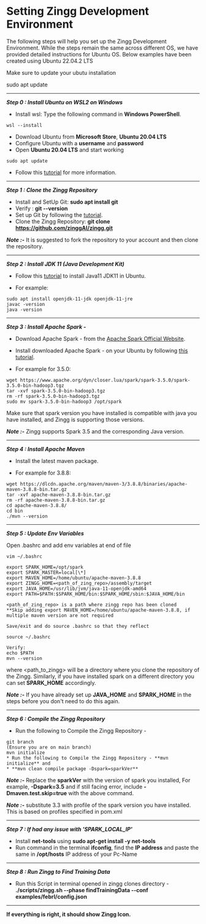 # Setting Zingg Development Environment

The following steps will help you set up the Zingg Development Environment. While the steps remain the same across different OS, we have provided detailed instructions for Ubuntu OS. Below examples have been created using Ubuntu 22.04.2 LTS

Make sure to update your ubutu installation

sudo apt update

****

_**Step 0 :  Install Ubuntu on WSL2 on Windows**_

* Install wsl: Type the following command in **Windows PowerShell**.
```
wsl --install
```
* Download Ubuntu from **Microsoft Store**, **Ubuntu 20.04 LTS**
* Configure Ubuntu with a **username** and **password**
* Open **Ubuntu 20.04 LTS** and start working
```
sudo apt update
```
* Follow this [tutorial](https://ubuntu.com/tutorials/install-ubuntu-on-wsl2-on-windows-10#1-overview) for more information.

****

_**Step 1 :  Clone the Zingg Repository**_

* Install and SetUp Git: **sudo apt install git**
* Verify : **git --version**
* Set up Git by following the [tutorial](https://www.digitalocean.com/community/tutorials/how-to-install-git-on-ubuntu-20-04).
* Clone the Zingg Repository: **git clone https://github.com/zinggAI/zingg.git**

_**Note :-**_ It is suggested to fork the repository to your account and then clone the repository.

****

_**Step 2 :  Install JDK 11 (Java Development Kit)**_

* Follow this [tutorial](https://linuxize.com/post/install-java-on-ubuntu-20-04/) to install Java11 JDK11 in Ubuntu.&#x20;

* For example:
```
sudo apt install openjdk-11-jdk openjdk-11-jre
javac -version
java -version
```

****

_**Step 3 :  Install Apache Spark -**_

* Download Apache Spark - from the [Apache Spark Official Website](https://spark.apache.org/downloads.html).
* Install downloaded Apache Spark - on your Ubuntu by following [this tutorial](https://computingforgeeks.com/how-to-install-apache-spark-on-ubuntu-debian/).

* For example for 3.5.0:
```
wget https://www.apache.org/dyn/closer.lua/spark/spark-3.5.0/spark-3.5.0-bin-hadoop3.tgz
tar -xvf spark-3.5.0-bin-hadoop3.tgz
rm -rf spark-3.5.0-bin-hadoop3.tgz
sudo mv spark-3.5.0-bin-hadoop3 /opt/spark
```

Make sure that spark version you have installed is compatible with java you have installed, and Zingg is supporting those versions.

_**Note :-**_ Zingg supports Spark 3.5 and the corresponding Java version.

****

_**Step 4 :  Install Apache Maven**_

* Install the latest maven package.

* For example for 3.8.8:
```
wget https://dlcdn.apache.org/maven/maven-3/3.8.8/binaries/apache-maven-3.8.8-bin.tar.gz
tar -xvf apache-maven-3.8.8-bin.tar.gz 
rm -rf apache-maven-3.8.8-bin.tar.gz 
cd apache-maven-3.8.8/
cd bin
./mvn --version
```

****

_**Step 5 :  Update Env Variables**_

Open .bashrc and add env variables at end of file
```
vim ~/.bashrc

export SPARK_HOME=/opt/spark
export SPARK_MASTER=local[\*]
export MAVEN_HOME=/home/ubuntu/apache-maven-3.8.8
export ZINGG_HOME=<path_of_zing_repo>/assembly/target
export JAVA_HOME=/usr/lib/jvm/java-11-openjdk-amd64
export PATH=$PATH:$SPARK_HOME/bin:$SPARK_HOME/sbin:$JAVA_HOME/bin

<path_of_zing_repo> is a path where zingg repo has been cloned
**Skip adding export MAVEN_HOME=/home/ubuntu/apache-maven-3.8.8, if multiple maven version are not required 

Save/exit and do source .bashrc so that they reflect

source ~/.bashrc

Verify:
echo $PATH
mvn --version
```

where \<path\_to\_zingg> will be a directory where you clone the repository of the Zingg. Similarly, if you have installed spark on a different directory you can set **SPARK\_HOME** accordingly.

_**Note :-**_  If you have already set up **JAVA\_HOME** and **SPARK\_HOME** in the steps before you don't need to do this again.

****

_**Step 6 :  Compile the Zingg Repository**_

* Run the following to Compile the Zingg Repository -
```
git branch
(Ensure you are on main branch)
mvn initialize
* Run the following to Compile the Zingg Repository - **mvn initialize** and
* **mvn clean compile package -Dspark=sparkVer**
```

_**Note :-**_	Replace the **sparkVer** with the version of spark you installed, For example, **-Dspark=3.5** and if still facing error, include **-Dmaven.test.skip=true** with the above command.


_**Note :-**_ substitute 3.3 with profile of the spark version you have installed. This is based on profiles specified in pom.xml
****

_**Step 7 :  If had any issue with 'SPARK\_LOCAL\_IP'**_

* Install **net-tools** using **sudo apt-get install -y net-tools**
* Run command in the terminal **ifconfig**, find the **IP address** and paste the same in **/opt/hosts** IP address of your Pc-Name

****

_**Step 8 :  Run Zingg to Find Training Data**_

* Run this Script in terminal opened in zingg clones directory - **./scripts/zingg.sh --phase findTrainingData --conf examples/febrl/config.json**

****

**If everything is right, it should show Zingg Icon.**
